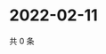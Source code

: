 # 2022-02-11

共 0 条

<!-- BEGIN WEIBO -->
<!-- 最后更新时间 Fri Feb 11 2022 03:09:31 GMT+0800 (China Standard Time) -->

<!-- END WEIBO -->
